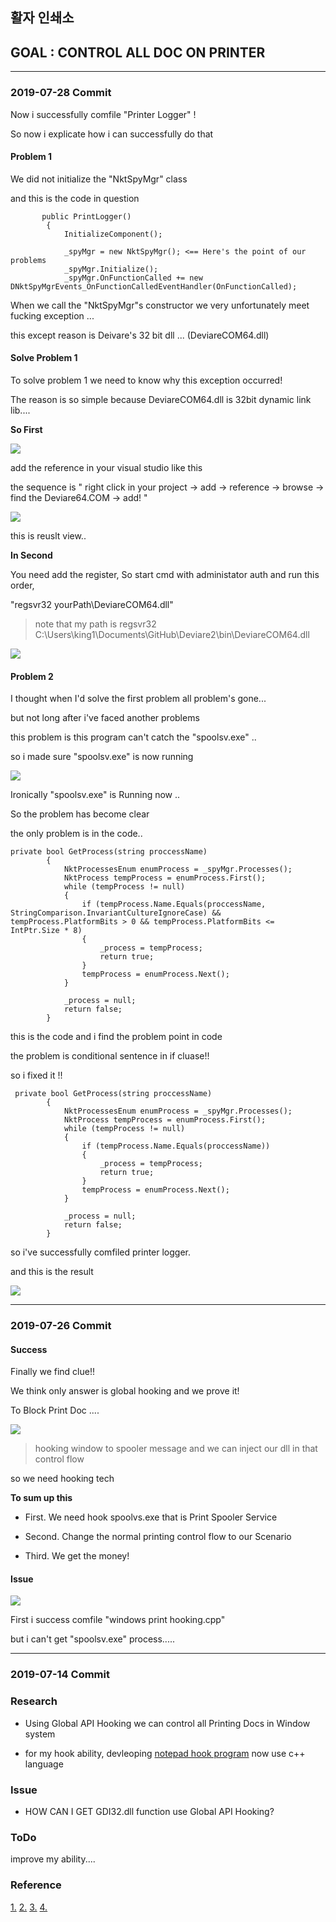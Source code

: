 ## 활자 인쇄소 




## GOAL : CONTROL ALL DOC ON PRINTER
 
---
### 2019-07-28 Commit

Now i successfully comfile "Printer Logger" !

So now i explicate how i can successfully do that

#### Problem 1

We did not initialize the "NktSpyMgr" class 

and this is the code in question

~~~
       public PrintLogger()
        {
            InitializeComponent();

            _spyMgr = new NktSpyMgr(); <== Here's the point of our problems
            _spyMgr.Initialize();
            _spyMgr.OnFunctionCalled += new DNktSpyMgrEvents_OnFunctionCalledEventHandler(OnFunctionCalled);
~~~

When we call the "NktSpyMgr"s constructor we very unfortunately meet fucking exception ...

this except reason is Deivare's 32 bit dll ... (DeviareCOM64.dll)

#### Solve Problem 1

To solve problem 1 we need to know why this exception occurred!

The reason is so simple because DeviareCOM64.dll is 32bit dynamic link lib....

**So First**

![](./img/addref.JPG)

add the reference in your visual studio like this

the sequence is " right click in your project -> add -> reference -> browse -> find the Deviare64.COM -> add! "

![](./img/addref2.JPG)

this is reuslt view..

**In Second**

You need add the register, So start cmd with administator auth and run this order,

"regsvr32 yourPath\DeviareCOM64.dll"

> note that my path is regsvr32 C:\Users\king1\Documents\GitHub\Deviare2\bin\DeviareCOM64.dll 

![](./img/addref3.JPG)


#### Problem 2

I thought when I'd solve the first problem all problem's gone...

but not long after i've faced another problems

this problem is this program can't catch the "spoolsv.exe" ..

so i made sure "spoolsv.exe" is now running

![](./img/prob2.JPG)

Ironically "spoolsv.exe" is Running now ..

So the problem has become clear

the only problem is in the code..

~~~
private bool GetProcess(string proccessName)
        {
            NktProcessesEnum enumProcess = _spyMgr.Processes();
            NktProcess tempProcess = enumProcess.First();
            while (tempProcess != null)
            {
                if (tempProcess.Name.Equals(proccessName, StringComparison.InvariantCultureIgnoreCase) && tempProcess.PlatformBits > 0 && tempProcess.PlatformBits <= IntPtr.Size * 8)
                {
                    _process = tempProcess;
                    return true;
                }
                tempProcess = enumProcess.Next();
            }

            _process = null;
            return false;
        }
~~~

this is the code and i find the problem point in code 

the problem is conditional sentence in if cluase!!

so i fixed it !!

~~~
 private bool GetProcess(string proccessName)
        {
            NktProcessesEnum enumProcess = _spyMgr.Processes();
            NktProcess tempProcess = enumProcess.First();
            while (tempProcess != null)
            {
                if (tempProcess.Name.Equals(proccessName))
                {
                    _process = tempProcess;
                    return true;
                }
                tempProcess = enumProcess.Next();
            }

            _process = null;
            return false;
        }
~~~

so i've successfully comfiled printer logger.

and this is the result 

![](./img/prob3.JPG)

--- 
### 2019-07-26 Commit

#### Success

Finally we find clue!!

We think only answer is global hooking and we prove it!

To Block Print Doc ....

![](./img/hook1.png)

> hooking window to spooler message and we can inject our dll in that control flow

so we need hooking tech

**To sum up this** 

- First. We need hook spoolvs.exe that is Print Spooler Service

- Second. Change the normal printing control flow to our Scenario

- Third. We get the money!
 
 

 
#### Issue
![](./img/issue1.JPG)


First i success comfile "windows print hooking.cpp"

but i can't get "spoolsv.exe" process.....



---
### 2019-07-14 Commit

### Research

 - Using Global API Hooking we can control all Printing Docs in Window system
 
 - for my hook ability, devleoping [notepad hook program](https://github.com/22hours/HIS/tree/master/15JeongHwan/APIHookinig/NotepadHookV0) now use c++ language 

### Issue

- HOW CAN I GET GDI32.dll function use Global API Hooking?

### ToDo

improve my ability....

### Reference

[1.](http://www.devx.com/cplus/Article/28862#codeitemarea)
[2.](http://forum.madshi.net/viewtopic.php?t=4046)
[3.](https://m.blog.naver.com/PostView.nhn?blogId=bhcastle&logNo=80167013605&proxyReferer=http%3A%2F%2Fm.blog.daum.net%2Fknightofelf%2F16044)
[4.](https://progamercity.net/c-code/352-api-hooking-technique.html)
